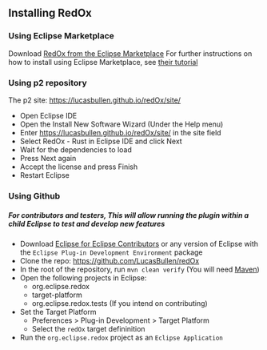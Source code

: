 ## Installing RedOx

### Using Eclipse Marketplace
Download [RedOx from the Eclipse Marketplace](https://marketplace.eclipse.org/content/redox-rust-edition-eclipse-ide)
For further instructions on how to install using Eclipse Marketplace, see [their tutorial](https://marketplace.eclipse.org/marketplace-client-intro?mpc_install=3835145)

### Using p2 repository
The p2 site: https://lucasbullen.github.io/redOx/site/
 - Open Eclipse IDE
 - Open the Install New Software Wizard (Under the Help menu)
 - Enter https://lucasbullen.github.io/redOx/site/ in the site field
 - Select RedOx - Rust in Eclipse IDE and click Next
 - Wait for the dependencies to load
 - Press Next again
 - Accept the license and press Finish
 - Restart Eclipse

### Using Github
##### For contributors and testers, This will allow running the plugin within a child Eclipse to test and develop new features 
 - Download [Eclipse for Eclipse Contributors](https://www.eclipse.org/downloads/packages/eclipse-ide-eclipse-committers/oxygen2) or any version of Eclipse with the `Eclipse Plug-in Development Environment` package
 - Clone the repo: https://github.com/LucasBullen/redOx
 - In the root of the repository, run `mvn clean verify` (You will need [Maven](http://maven.apache.org/))
 - Open the following projects in Eclipse:
   - org.eclipse.redox
   - target-platform
   - org.eclipse.redox.tests (If you intend on contributing)
 - Set the Target Platform
   - Preferences > Plug-in Development > Target Platform
   - Select the `redOx` target defininition
 - Run the `org.eclipse.redox` project as an `Eclipse Application`


